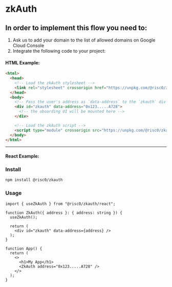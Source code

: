 # zkAuth

## In order to implement this flow you need to:

1. Ask us to add your domain to the list of allowed domains on Google Cloud Console
2. Integrate the following code to your project:

#### HTML Example:

```html
<html>
  <head>
    <!-- Load the zkAuth stylesheet -->
    <link rel="stylesheet" crossorigin href="https://unpkg.com/@risc0/zkauth@latest/dist/index.css">
  </head>
  <body>
    <!-- Pass the user's address as `data-address` to the `zkauth` div -->
    <div id="zkauth" data-address="0x123.....A728">
      <!-- the oboarding UI will be mounted here -->
    </div>

    <!-- Load the zkAuth script -->
    <script type="module" crossorigin src="https://unpkg.com/@risc0/zkauth@latest/dist/index.js"></script>
  </body>
</html>
```

---

#### React Example:

### Install

```bash
npm install @risc0/zkauth
```

### Usage

```tsx
import { useZkAuth } from "@risc0/zkauth/react";

function ZkAuth({ address }: { address: string }) {
  useZkAuth();

  return (
    <div id="zkauth" data-address={address} />
  );
}

function App() {
  return (
    <>
      <h1>My App</h1>
      <ZkAuth address="0x123.....A728" />
    </>
  );
}
```
